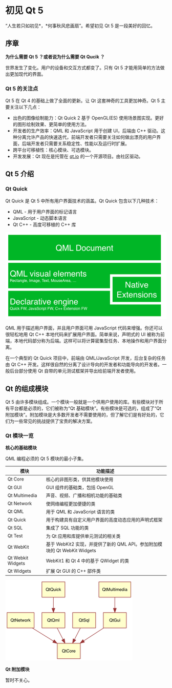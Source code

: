 # 初见 Qt 5

“人生若只如初见*，*何事秋风悲画扇”。希望初见 Qt 5 是一段美好的回忆。

## 序章

**为什么需要 Qt 5 ？或者说为什么需要 Qt Qucik ？**

世界发生了变化。用户的设备和交互方式都变了。只有 Qt 5 才能用简单的方法做出更加现代的界面。

### Qt 5 的关注点

Qt 5 在 Qt 4 的基础上做了全面的更新。让 Qt 这套神奇的工具更加神奇。Qt 5 主要关注以下几点：

-   出色的图像绘制能力：Qt Quick 2 基于 OpenGL(ES) 使用场景图实现。更好的图形绘制效果、更简单的使用方法。
-   开发者的生产效率：QML 和 JavaScript 用于创建 UI，后端由 C++ 驱动。这种分离允许产品的快速迭代，前端开发者只需要关注如何做出漂亮的用户界面，后端开发者只需要关系稳定性、性能以及运行时扩展。
-   跨平台可移植性：核心模块、可选模块。
-   开发发展：Qt 现在是托管在 [qt.io](https://www.qt.io/) 的一个开源项目。由社区驱动。

## Qt 5 介绍

### Qt Quick

Qt Quick 是 Qt 5 中所有用户界面技术的涵盖。Qt Quick 包含以下几种技术：

-   QML - 用于用户界面的标记语言
-   JavaScript - 动态脚本语言
-   Qt C++ - 高度可移植的 C++ 库

![QML 组成](.images/qt5_overview.png)

QML 用于描述用户界面，并且用户界面可用 JavaScript 代码来增强。你还可以很轻松地用 Qt C++ 本地代码来扩展用户界面。简单来说，声明式的 UI 被称为前端，本地代码部分称为后端。这样可以将计算密集型任务、本地操作和用户界面分离。

在一个典型的 Qt Quick 项目中，前端由 QML/JavaScript 开发，后台复杂的任务由 Qt C++ 开发。这样很自然的分离了设计导向的开发者和功能导向的开发者。一般后台部分使用 Qt 自带的单元测试框架并导出给前端开发者使用。

## Qt 的组成模块

Qt 5 由许多模块组成。一个模块一般就是一个供用户使用的库。有些模块对于所有平台都是必须的，它们被称为“Qt 基础模块”。有些模块是可选的，组成了“Qt 附加模块”。附加模块是大多数开发者不需要使用的，但了解它们是有好处的，它们为一些常见的挑战提供了宝贵的解决方案。

### Qt 模块一览

**核心的基础模块**

QML 编程必须的 Qt 5 模块的最小子集。

| 模块                | 功能描述                                     |
| ----------------- | ---------------------------------------- |
| Qt Core           | 核心的非图形类，供其他模块使用                          |
| Qt GUI            | GUI 组件的基础类，包括 OpenGL                     |
| Qt Multimedia     | 声音、视频、广播和相机功能的基础类                        |
| Qt Network        | 使网络编程更加便捷的类                              |
| Qt QML            | 用于 QML 和 JavaScript 语言的类                 |
| Qt Quick          | 用于构建具有自定义用户界面的高度动态应用的声明式框架               |
| Qt SQL            | 集成了 SQL 功能的类                             |
| Qt Test           | 为 Qt 应用和库提供单元测试的相关类                      |
| Qt WebKit         | 基于 WebKit2 实现，并提供了新的 QML API。参加附加模块的 Qt WebKit Widgets |
| Qt Webkit Widgets | WebKit1 和 Qt 4 中的基于 QWidget 的类           |
| Qt Widgets        | 扩展 Qt GUI 的 C++ 部件类                      |

![Qt 5 核心的基础模块](./.images/qt5_核心的基础模块.png)

**Qt 附加模块**

暂时不关心。